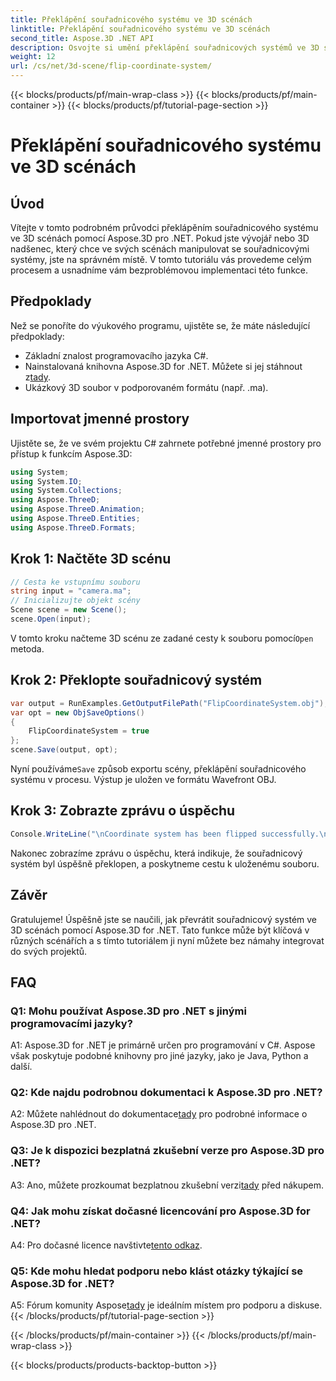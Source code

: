 ```yaml
---
title: Překlápění souřadnicového systému ve 3D scénách
linktitle: Překlápění souřadnicového systému ve 3D scénách
second_title: Aspose.3D .NET API
description: Osvojte si umění překlápění souřadnicových systémů ve 3D scénách pomocí Aspose.3D for .NET. Postupujte podle našeho podrobného průvodce pro bezproblémovou implementaci.
weight: 12
url: /cs/net/3d-scene/flip-coordinate-system/
---
```


{{< blocks/products/pf/main-wrap-class >}}
{{< blocks/products/pf/main-container >}}
{{< blocks/products/pf/tutorial-page-section >}}

# Překlápění souřadnicového systému ve 3D scénách

## Úvod

Vítejte v tomto podrobném průvodci překlápěním souřadnicového systému ve 3D scénách pomocí Aspose.3D pro .NET. Pokud jste vývojář nebo 3D nadšenec, který chce ve svých scénách manipulovat se souřadnicovými systémy, jste na správném místě. V tomto tutoriálu vás provedeme celým procesem a usnadníme vám bezproblémovou implementaci této funkce.

## Předpoklady

Než se ponoříte do výukového programu, ujistěte se, že máte následující předpoklady:

- Základní znalost programovacího jazyka C#.
-  Nainstalovaná knihovna Aspose.3D for .NET. Můžete si jej stáhnout z[tady](https://releases.aspose.com/3d/net/).
- Ukázkový 3D soubor v podporovaném formátu (např. .ma).

## Importovat jmenné prostory

Ujistěte se, že ve svém projektu C# zahrnete potřebné jmenné prostory pro přístup k funkcím Aspose.3D:

```csharp
using System;
using System.IO;
using System.Collections;
using Aspose.ThreeD;
using Aspose.ThreeD.Animation;
using Aspose.ThreeD.Entities;
using Aspose.ThreeD.Formats;
```

## Krok 1: Načtěte 3D scénu

```csharp
// Cesta ke vstupnímu souboru
string input = "camera.ma";
// Inicializujte objekt scény
Scene scene = new Scene();
scene.Open(input);
```

 V tomto kroku načteme 3D scénu ze zadané cesty k souboru pomocí`Open` metoda.

## Krok 2: Překlopte souřadnicový systém

```csharp
var output = RunExamples.GetOutputFilePath("FlipCoordinateSystem.obj");
var opt = new ObjSaveOptions()
{
    FlipCoordinateSystem = true
};
scene.Save(output, opt);
```

 Nyní používáme`Save` způsob exportu scény, překlápění souřadnicového systému v procesu. Výstup je uložen ve formátu Wavefront OBJ.

## Krok 3: Zobrazte zprávu o úspěchu

```csharp
Console.WriteLine("\nCoordinate system has been flipped successfully.\nFile saved at " + output);
```

Nakonec zobrazíme zprávu o úspěchu, která indikuje, že souřadnicový systém byl úspěšně překlopen, a poskytneme cestu k uloženému souboru.

## Závěr

Gratulujeme! Úspěšně jste se naučili, jak převrátit souřadnicový systém ve 3D scénách pomocí Aspose.3D for .NET. Tato funkce může být klíčová v různých scénářích a s tímto tutoriálem ji nyní můžete bez námahy integrovat do svých projektů.

## FAQ

### Q1: Mohu používat Aspose.3D pro .NET s jinými programovacími jazyky?

A1: Aspose.3D for .NET je primárně určen pro programování v C#. Aspose však poskytuje podobné knihovny pro jiné jazyky, jako je Java, Python a další.

### Q2: Kde najdu podrobnou dokumentaci k Aspose.3D pro .NET?

 A2: Můžete nahlédnout do dokumentace[tady](https://reference.aspose.com/3d/net/) pro podrobné informace o Aspose.3D pro .NET.

### Q3: Je k dispozici bezplatná zkušební verze pro Aspose.3D pro .NET?

 A3: Ano, můžete prozkoumat bezplatnou zkušební verzi[tady](https://releases.aspose.com/) před nákupem.

### Q4: Jak mohu získat dočasné licencování pro Aspose.3D for .NET?

 A4: Pro dočasné licence navštivte[tento odkaz](https://purchase.aspose.com/temporary-license/).

### Q5: Kde mohu hledat podporu nebo klást otázky týkající se Aspose.3D for .NET?

 A5: Fórum komunity Aspose[tady](https://forum.aspose.com/c/3d/18) je ideálním místem pro podporu a diskuse.
{{< /blocks/products/pf/tutorial-page-section >}}

{{< /blocks/products/pf/main-container >}}
{{< /blocks/products/pf/main-wrap-class >}}

{{< blocks/products/products-backtop-button >}}
